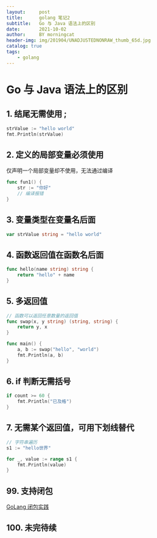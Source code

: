 ```yaml
---
layout:     post
title:      golang 笔记2
subtitle:   Go 与 Java 语法上的区别
date:       2021-10-02
author:     BY morningcat
header-img: img/201904/UNADJUSTEDNONRAW_thumb_65d.jpg
catalog: true
tags:
    - golang
---
```


# Go 与 Java 语法上的区别

## 1. 结尾无需使用 ; 

```go
strValue := "hello world"
fmt.Println(strValue)
```



## 2. 定义的局部变量必须使用

仅声明一个局部变量却不使用，无法通过编译

```go
func fun1() {
	str := "你好"
	// 编译报错
}
```

## 3. 变量类型在变量名后面

```go
var strValue string = "hello world"
```

## 4. 函数返回值在函数名后面

```go
func hello(name string) string {
	return "hello" + name
}
```

## 5. 多返回值

```go
// 函数可以返回任意数量的返回值
func swap(x, y string) (string, string) {
	return y, x
}

func main() {
	a, b := swap("hello", "world")
	fmt.Println(a, b)
}
```

## 6. if 判断无需括号

```go
if count >= 60 {
    fmt.Println("已及格")
}
```

## 7. 无需某个返回值，可用下划线替代

```go
// 字符串遍历
s1 := "hello世界"

for _, value := range s1 {
    fmt.Println(value)
}
```

## 99. 支持闭包

[GoLang 闭包实践](https://blog.csdn.net/u013837825/article/details/114649547)

## 100. 未完待续


